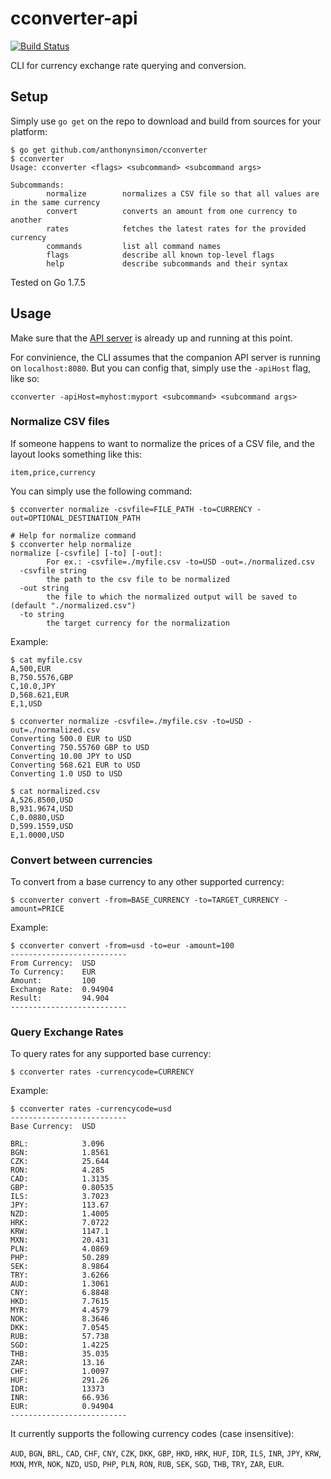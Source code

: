 # cconverter-api
[![Build Status](https://travis-ci.org/anthonynsimon/cconverter.svg?branch=master)](https://travis-ci.org/anthonynsimon/cconverter) 

CLI for currency exchange rate querying and conversion.

## Setup

Simply use `go get` on the repo to download and build from sources for your platform:

```
$ go get github.com/anthonynsimon/cconverter
$ cconverter
Usage: cconverter <flags> <subcommand> <subcommand args>

Subcommands:
        normalize        normalizes a CSV file so that all values are in the same currency
        convert          converts an amount from one currency to another
        rates            fetches the latest rates for the provided currency
        commands         list all command names
        flags            describe all known top-level flags
        help             describe subcommands and their syntax
```

Tested on Go 1.7.5

## Usage

Make sure that the [API server](https://github.com/anthonynsimon/cconverter-api) is already up and running at this point.

For convinience, the CLI assumes that the companion API server is running on `localhost:8080`. But you can config that, simply use the `-apiHost`
flag, like so: 
```
cconverter -apiHost=myhost:myport <subcommand> <subcommand args>
```

### Normalize CSV files

If someone happens to want to normalize the prices of a CSV file, and the layout looks
something like this:

```
item,price,currency
```

You can simply use the following command:

```
$ cconverter normalize -csvfile=FILE_PATH -to=CURRENCY -out=OPTIONAL_DESTINATION_PATH

# Help for normalize command
$ cconverter help normalize
normalize [-csvfile] [-to] [-out]:
        For ex.: -csvfile=./myfile.csv -to=USD -out=./normalized.csv
  -csvfile string
        the path to the csv file to be normalized
  -out string
        the file to which the normalized output will be saved to (default "./normalized.csv")
  -to string
        the target currency for the normalization
```

Example:

```
$ cat myfile.csv
A,500,EUR
B,750.5576,GBP
C,10.0,JPY
D,568.621,EUR
E,1,USD

$ cconverter normalize -csvfile=./myfile.csv -to=USD -out=./normalized.csv
Converting 500.0 EUR to USD
Converting 750.55760 GBP to USD
Converting 10.00 JPY to USD
Converting 568.621 EUR to USD
Converting 1.0 USD to USD

$ cat normalized.csv
A,526.8500,USD
B,931.9674,USD
C,0.0880,USD
D,599.1559,USD
E,1.0000,USD
```

### Convert between currencies

To convert from a base currency to any other supported currency:

```
$ cconverter convert -from=BASE_CURRENCY -to=TARGET_CURRENCY -amount=PRICE
```
Example:

```
$ cconverter convert -from=usd -to=eur -amount=100
--------------------------
From Currency:  USD
To Currency:    EUR
Amount:         100
Exchange Rate:  0.94904
Result:         94.904
--------------------------
```

### Query Exchange Rates

To query rates for any supported base currency:

```
$ cconverter rates -currencycode=CURRENCY
```
Example:

```
$ cconverter rates -currencycode=usd
--------------------------
Base Currency:  USD

BRL:            3.096
BGN:            1.8561
CZK:            25.644
RON:            4.285
CAD:            1.3135
GBP:            0.80535
ILS:            3.7023
JPY:            113.67
NZD:            1.4005
HRK:            7.0722
KRW:            1147.1
MXN:            20.431
PLN:            4.0869
PHP:            50.289
SEK:            8.9864
TRY:            3.6266
AUD:            1.3061
CNY:            6.8848
HKD:            7.7615
MYR:            4.4579
NOK:            8.3646
DKK:            7.0545
RUB:            57.738
SGD:            1.4225
THB:            35.035
ZAR:            13.16
CHF:            1.0097
HUF:            291.26
IDR:            13373
INR:            66.936
EUR:            0.94904
--------------------------
```

It currently supports the following currency codes (case insensitive):

`AUD`, `BGN`, `BRL`, `CAD`, `CHF`, `CNY`, `CZK`, `DKK`, `GBP`, `HKD`, `HRK`, `HUF`,
`IDR`, `ILS`, `INR`, `JPY`, `KRW`, `MXN`, `MYR`, `NOK`, `NZD`, `USD`, `PHP`, `PLN`,
`RON`, `RUB`, `SEK`, `SGD`, `THB`, `TRY`, `ZAR`, `EUR`.
